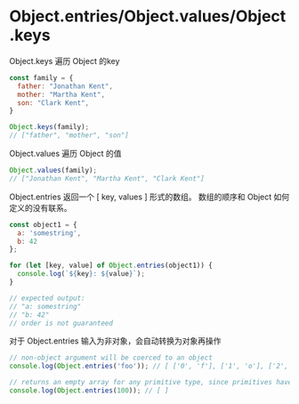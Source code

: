 # Object.entries/Object.values/Object.keys

Object.keys 遍历 Object 的key

```javascript
const family = {
  father: "Jonathan Kent",
  mother: "Martha Kent",
  son: "Clark Kent",
}

Object.keys(family);
// ["father", "mother", "son"]
```

Object.values 遍历 Object 的值

```javascript
Object.values(family);
// ["Jonathan Kent", "Martha Kent", "Clark Kent"]
```

Object.entries 返回一个 \[ key, values \] 形式的数组。 数组的顺序和 Object 如何定义的没有联系。

```javascript
const object1 = {
  a: 'somestring',
  b: 42
};

for (let [key, value] of Object.entries(object1)) {
  console.log(`${key}: ${value}`);
}

// expected output:
// "a: somestring"
// "b: 42"
// order is not guaranteed
```

对于 Object.entries 输入为非对象，会自动转换为对象再操作

```javascript
// non-object argument will be coerced to an object
console.log(Object.entries('foo')); // [ ['0', 'f'], ['1', 'o'], ['2', 'o'] ]

// returns an empty array for any primitive type, since primitives have no own properties
console.log(Object.entries(100)); // [ ]
```

